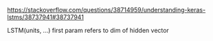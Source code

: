 

https://stackoverflow.com/questions/38714959/understanding-keras-lstms/38737941#38737941

LSTM(units, ...)
first param refers to dim of hidden vector

